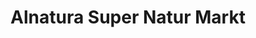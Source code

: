 ---
title: "Alnatura Super Natur Markt"
url: /frankfurt-am-main/alnatura-super-natur-markt-karl-von-drais-strasse/
shop: Supermarkt
---